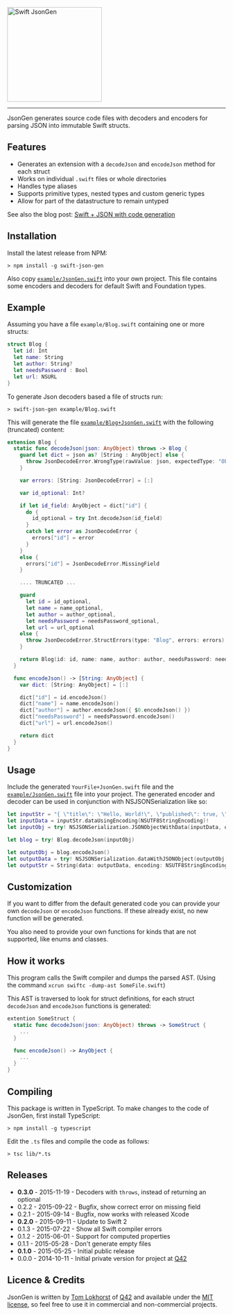 <img src="https://cloud.githubusercontent.com/assets/75655/5062099/8cc5f3f8-6db3-11e4-8620-c3da216c1262.png" width="218" alt="Swift JsonGen">
<hr>

JsonGen generates source code files with decoders and encoders for parsing JSON
into immutable Swift structs.

Features
--------

 * Generates an extension with a `decodeJson` and `encodeJson` method for each struct
 * Works on individual `.swift` files or whole directories
 * Handles type aliases
 * Supports primitive types, nested types and custom generic types
 * Allow for part of the datastructure to remain untyped

See also the blog post:
[Swift + JSON with code generation](http://tomlokhorst.tumblr.com/post/119966903324/json-swift-with-code-generation)


Installation
------------

Install the latest release from NPM:

    > npm install -g swift-json-gen

Also copy [`example/JsonGen.swift`](https://raw.githubusercontent.com/tomlokhorst/swift-json-gen/develop/example/JsonGen.swift)
into your own project.
This file contains some encoders and decoders for default Swift and Foundation
types.


Example
-------

Assuming you have a file `example/Blog.swift` containing one or more structs:

```swift
struct Blog {
  let id: Int
  let name: String
  let author: String?
  let needsPassword : Bool
  let url: NSURL
}
```

To generate Json decoders based a file of structs run:

    > swift-json-gen example/Blog.swift


This will generate the file
[`example/Blog+JsonGen.swift`](https://raw.githubusercontent.com/tomlokhorst/swift-json-gen/develop/example/Blog+JsonGen.swift)
with the following (truncated) content:

```swift
extension Blog {
  static func decodeJson(json: AnyObject) throws -> Blog {
    guard let dict = json as? [String : AnyObject] else {
      throw JsonDecodeError.WrongType(rawValue: json, expectedType: "Object")
    }

    var errors: [String: JsonDecodeError] = [:]

    var id_optional: Int?

    if let id_field: AnyObject = dict["id"] {
      do {
        id_optional = try Int.decodeJson(id_field)
      }
      catch let error as JsonDecodeError {
        errors["id"] = error
      }
    }
    else {
      errors["id"] = JsonDecodeError.MissingField
    }

    .... TRUNCATED ...

    guard
      let id = id_optional,
      let name = name_optional,
      let author = author_optional,
      let needsPassword = needsPassword_optional,
      let url = url_optional
    else {
      throw JsonDecodeError.StructErrors(type: "Blog", errors: errors)
    }

    return Blog(id: id, name: name, author: author, needsPassword: needsPassword, url: url)
  }

  func encodeJson() -> [String: AnyObject] {
    var dict: [String: AnyObject] = [:]

    dict["id"] = id.encodeJson()
    dict["name"] = name.encodeJson()
    dict["author"] = author.encodeJson({ $0.encodeJson() })
    dict["needsPassword"] = needsPassword.encodeJson()
    dict["url"] = url.encodeJson()

    return dict
  }
}
```


Usage
-----

Include the generated `YourFile+JsonGen.swift` file and the
[`example/JsonGen.swift`](https://raw.githubusercontent.com/tomlokhorst/swift-json-gen/develop/example/JsonGen.swift) file into your project.
The generated encoder and decoder can be used in conjunction with NSJSONSerialization like so:

```swift
let inputStr = "{ \"title\": \"Hello, World!\", \"published\": true, \"author\": { \"first\": \"Tom\", \"last\": \"Lokhorst\" } }"
let inputData = inputStr.dataUsingEncoding(NSUTF8StringEncoding)!
let inputObj = try! NSJSONSerialization.JSONObjectWithData(inputData, options: [])

let blog = try! Blog.decodeJson(inputObj)

let outputObj = blog.encodeJson()
let outputData = try! NSJSONSerialization.dataWithJSONObject(outputObj, options: NSJSONWritingOptions.PrettyPrinted)
let outputStr = String(data: outputData, encoding: NSUTF8StringEncoding)!
```


Customization
-------------

If you want to differ from the default generated code you can provide your own
`decodeJson` or `encodeJson` functions. If these already exist, no new
function will be generated.

You also need to provide your own functions for kinds that are not supported,
like enums and classes.


How it works
------------

This program calls the Swift compiler and dumps the parsed AST.
(Using the command `xcrun swiftc -dump-ast SomeFile.swift`)

This AST is traversed to look for struct definitions, for each struct
`decodeJson` and `encodeJson` functions is generated:

```swift
extention SomeStruct {
  static func decodeJson(json: AnyObject) throws -> SomeStruct {
    ...
  }

  func encodeJson() -> AnyObject {
    ...
  }
}
```


Compiling
---------

This package is written in TypeScript. To make changes to the code of JsonGen, first install TypeScript:

    > npm install -g typescript

Edit the `.ts` files and compile the code as follows:

    > tsc lib/*.ts


Releases
--------

 - **0.3.0** - 2015-11-19 - Decoders with `throws`, instead of returning an optional
 - 0.2.2 - 2015-09-22 - Bugfix, show correct error on missing field
 - 0.2.1 - 2015-09-14 - Bugfix, now works with released Xcode
 - **0.2.0** - 2015-09-11 - Update to Swift 2
 - 0.1.3 - 2015-07-22 - Show all Swift compiler errors
 - 0.1.2 - 2015-06-01 - Support for computed properties
 - 0.1.1 - 2015-05-28 - Don't generate empty files
 - **0.1.0** - 2015-05-25 - Initial public release
 - 0.0.0 - 2014-10-11 - Initial private version for project at [Q42](http://q42.com)


Licence & Credits
-----------------

JsonGen is written by [Tom Lokhorst](https://twitter.com/tomlokhorst) of [Q42](http://q42.com)
and available under the [MIT license](https://github.com/tomlokhorst/swift-json-gen/blob/develop/LICENSE),
so feel free to use it in commercial and non-commercial projects.
